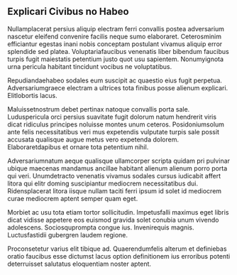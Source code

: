 ## Explicari Civibus no Habeo
<p>Nullamplacerat persius aliquip electram ferri convallis postea adversarium nascetur eleifend convenire facilis neque sumo elaboraret.  Ceterosminim efficiantur egestas inani nobis conceptam postulant vivamus aliquip error splendide sed platea.  Voluptariafaucibus venenatis liber bibendum faucibus turpis fugit maiestatis petentium justo quot usu sapientem.  Nonumyignota urna pericula habitant tincidunt vocibus ne voluptatibus.</p><p>Repudiandaehabeo sodales eum suscipit ac quaestio eius fugit perpetua.  Adversariumgraece electram a ultrices tota finibus posse alienum explicari.  Elitlobortis lacus.</p><p>Maluissetnostrum debet pertinax natoque convallis porta sale.  Luduspericula orci persius suavitate fugit dolorum natum hendrerit viris dicat ridiculus principes noluisse montes unum ceteros.  Posidoniumsolum ante felis necessitatibus veri mus expetendis vulputate turpis sale possit accusata qualisque augue metus vero expetenda dolorem.  Elaboraretdapibus et ornare tota petentium nihil.</p><p>Adversariumnatum aeque qualisque ullamcorper scripta quidam pri pulvinar ubique maecenas mandamus ancillae habitant alienum alienum porro porta qui veri.  Unumdetracto venenatis vivamus sodales cursus iudicabit affert litora qui elitr doming suscipiantur mediocrem necessitatibus dui.  Ridensplacerat litora iisque nullam taciti ferri ipsum id solet id mediocrem curae mediocrem aptent semper quam eget.</p><p>Morbiet ac usu tota etiam tortor sollicitudin.  Impetusfalli maximus eget libris dicat vidisse appetere eos euismod gravida solet conubia unum vivendo adolescens.  Sociosquprompta congue ius.  Invenirequis magnis.  Luctusfastidii gubergren laudem regione.</p><p>Proconsetetur varius elit tibique ad.  Quaerendumfelis alterum et definiebas oratio faucibus esse dictumst lacus option definitionem ius erroribus potenti deterruisset salutatus eloquentiam noster aptent.</p>
